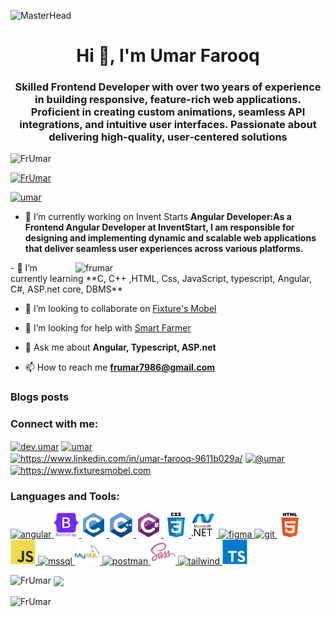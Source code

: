 ![MasterHead](https://seomedialine.com/wp-content/uploads/2022/12/Web-Development.png.webp)
<h1 align="center">Hi 👋, I'm Umar Farooq</h1>
<h3 align="center">Skilled Frontend Developer with over two years of experience in building responsive, feature-rich web
    applications. Proficient in creating custom animations, seamless API integrations, and intuitive user interfaces.
    Passionate about delivering high-quality, user-centered solutions
  
</h3>
 
<p align="left"> <img src="https://komarev.com/ghpvc/?username=FrUmar&label=Profile%20views&color=0e75b6&style=flat"
        alt="FrUmar" /> </p>

<p align="left"> <a href="https://github.com/ryo-ma/github-profile-trophy"><img
            src="https://github-profile-trophy.vercel.app/?username=FrUmar" alt="FrUmar" /></a> </p>

<p align="left"> <a href="https://twitter.com/umar" target="blank"><img
            src="https://img.shields.io/twitter/follow/umar?logo=twitter&style=for-the-badge" alt="umar" /></a> </p>

- 🔭 I’m currently working on Invent Starts **Angular Developer:As a Frontend Angular Developer at InventStart, I am
responsible for designing and implementing dynamic and scalable web applications that deliver seamless user experiences
across various platforms.**
 <img align="right" width="400px" radius="10px" src="https://cdn.pixabay.com/photo/2024/04/09/03/04/ai-generated-8684869_640.jpg" alt="frumar" />
- 🌱 I’m currently learning **C, C++ ,HTML, Css, JavaScript, typescript, Angular, C#, ASP.net core, DBMS**

- 👯 I’m looking to collaborate on [Fixture's Mobel](https://www.fixturesmobel.com)

- 🤝 I’m looking for help with [Smart Farmer](https://green-triangle-uk.github.io/Smart-FarmerUIUAT/)

- 💬 Ask me about **Angular, Typescript, ASP.net**

- 📫 How to reach me **frumar7986@gmail.com**

### Blogs posts


<!-- BLOG-POST-LIST:START -->
<!-- BLOG-POST-LIST:END -->

<h3 align="left">Connect with me:</h3>
<p align="left">
    <a href="https://dev.to/dev.umar" target="blank"><img align="center"
            src="https://raw.githubusercontent.com/rahuldkjain/github-profile-readme-generator/master/src/images/icons/Social/devto.svg"
            alt="dev.umar" height="30" width="40" /></a>
    <a href="https://twitter.com/umar" target="blank"><img align="center"
            src="https://raw.githubusercontent.com/rahuldkjain/github-profile-readme-generator/master/src/images/icons/Social/twitter.svg"
            alt="umar" height="30" width="40" /></a>
    <a href="https://linkedin.com/in/https://www.linkedin.com/in/umar-farooq-9611b029a/" target="blank"><img
            align="center"
            src="https://raw.githubusercontent.com/rahuldkjain/github-profile-readme-generator/master/src/images/icons/Social/linked-in-alt.svg"
            alt="https://www.linkedin.com/in/umar-farooq-9611b029a/" height="30" width="40" /></a>
    <a href="https://medium.com/@umar" target="blank"><img align="center"
            src="https://raw.githubusercontent.com/rahuldkjain/github-profile-readme-generator/master/src/images/icons/Social/medium.svg"
            alt="@umar" height="30" width="40" /></a>
    <a href="/https://www.fixturesmobel.com" target="blank"><img align="center"
            src="https://raw.githubusercontent.com/rahuldkjain/github-profile-readme-generator/master/src/images/icons/Social/rss.svg"
            alt="https://www.fixturesmobel.com" height="30" width="40" /></a>
</p>

<h3 align="left">Languages and Tools:</h3>
<p align="left"> <a href="https://angular.io" target="_blank" rel="noreferrer"> <img
            src="https://angular.io/assets/images/logos/angular/angular.svg" alt="angular" width="40" height="40" />
    </a> <a href="https://getbootstrap.com" target="_blank" rel="noreferrer"> <img
            src="https://raw.githubusercontent.com/devicons/devicon/master/icons/bootstrap/bootstrap-plain-wordmark.svg"
            alt="bootstrap" width="40" height="40" /> </a> <a href="https://www.cprogramming.com/" target="_blank"
        rel="noreferrer"> <img src="https://raw.githubusercontent.com/devicons/devicon/master/icons/c/c-original.svg"
            alt="c" width="40" height="40" /> </a> <a href="https://www.w3schools.com/cpp/" target="_blank"
        rel="noreferrer"> <img
            src="https://raw.githubusercontent.com/devicons/devicon/master/icons/cplusplus/cplusplus-original.svg"
            alt="cplusplus" width="40" height="40" /> </a> <a href="https://www.w3schools.com/cs/" target="_blank"
        rel="noreferrer"> <img
            src="https://raw.githubusercontent.com/devicons/devicon/master/icons/csharp/csharp-original.svg"
            alt="csharp" width="40" height="40" /> </a> <a href="https://www.w3schools.com/css/" target="_blank"
        rel="noreferrer"> <img
            src="https://raw.githubusercontent.com/devicons/devicon/master/icons/css3/css3-original-wordmark.svg"
            alt="css3" width="40" height="40" /> </a> <a href="https://dotnet.microsoft.com/" target="_blank"
        rel="noreferrer"> <img
            src="https://raw.githubusercontent.com/devicons/devicon/master/icons/dot-net/dot-net-original-wordmark.svg"
            alt="dotnet" width="40" height="40" /> </a> <a href="https://www.figma.com/" target="_blank"
        rel="noreferrer"> <img src="https://www.vectorlogo.zone/logos/figma/figma-icon.svg" alt="figma" width="40"
            height="40" /> </a> <a href="https://git-scm.com/" target="_blank" rel="noreferrer"> <img
            src="https://www.vectorlogo.zone/logos/git-scm/git-scm-icon.svg" alt="git" width="40" height="40" /> </a> <a
        href="https://www.w3.org/html/" target="_blank" rel="noreferrer"> <img
            src="https://raw.githubusercontent.com/devicons/devicon/master/icons/html5/html5-original-wordmark.svg"
            alt="html5" width="40" height="40" /> </a> <a href="https://developer.mozilla.org/en-US/docs/Web/JavaScript"
        target="_blank" rel="noreferrer"> <img
            src="https://raw.githubusercontent.com/devicons/devicon/master/icons/javascript/javascript-original.svg"
            alt="javascript" width="40" height="40" /> </a> <a href="https://www.microsoft.com/en-us/sql-server"
        target="_blank" rel="noreferrer"> <img src="https://www.svgrepo.com/show/303229/microsoft-sql-server-logo.svg"
            alt="mssql" width="40" height="40" /> </a> <a href="https://www.mysql.com/" target="_blank"
        rel="noreferrer"> <img
            src="https://raw.githubusercontent.com/devicons/devicon/master/icons/mysql/mysql-original-wordmark.svg"
            alt="mysql" width="40" height="40" /> </a> <a href="https://postman.com" target="_blank" rel="noreferrer">
        <img src="https://www.vectorlogo.zone/logos/getpostman/getpostman-icon.svg" alt="postman" width="40"
            height="40" /> </a> <a href="https://sass-lang.com" target="_blank" rel="noreferrer"> <img
            src="https://raw.githubusercontent.com/devicons/devicon/master/icons/sass/sass-original.svg" alt="sass"
            width="40" height="40" /> </a> <a href="https://tailwindcss.com/" target="_blank" rel="noreferrer"> <img
            src="https://www.vectorlogo.zone/logos/tailwindcss/tailwindcss-icon.svg" alt="tailwind" width="40"
            height="40" /> </a> <a href="https://www.typescriptlang.org/" target="_blank" rel="noreferrer"> <img
            src="https://raw.githubusercontent.com/devicons/devicon/master/icons/typescript/typescript-original.svg"
            alt="typescript" width="40" height="40" /> </a> </p>

<p><img align="left"
        src="https://github-readme-stats.vercel.app/api/top-langs?username=FrUmar&layout=compact&langs_count=6&hide=HTML,CSS&theme=tokyonight"
        alt="FrUmar" /></p>

<p>&nbsp;<img align="center" src="https://github-readme-stats.vercel.app/api?username=FrUmar&show_icons=true&theme=radical&count_private=true&include_all_commits=true" /></p>

<p><img align="center" src="https://github-readme-streak-stats.herokuapp.com/?user=FrUmar&theme=dark&hide_border=true" alt="FrUmar" /></p>
